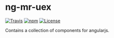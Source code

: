 # ng-mr-uex

[![Travis](https://img.shields.io/travis/mrahhal/ng-mr-uex.svg)](https://travis-ci.org/mrahhal/ng-mr-uex)
[![npm](https://img.shields.io/npm/v/ng-mr-uex.svg)](https://www.npmjs.com/package/ng-mr-uex)
[![License](https://img.shields.io/badge/license-MIT-blue.svg)](https://opensource.org/licenses/MIT)

Contains a collection of components for angularjs.
